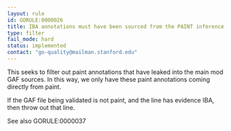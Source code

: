 ```yaml
---
layout: rule
id: GORULE:0000026
title: IBA annotations must have been sourced from the PAINT inference pipeline
type: filter
fail_mode: hard
status: implemented
contact: "go-quality@mailman.stanford.edu"
---
```

This seeks to filter out paint annotations that have leaked into the main mod GAF
sources. In this way, we only have these paint annotations coming directly from
paint.

If the GAF file being validated is not paint, and the line has evidence IBA,
then throw out that line. 

See also GORULE:0000037
